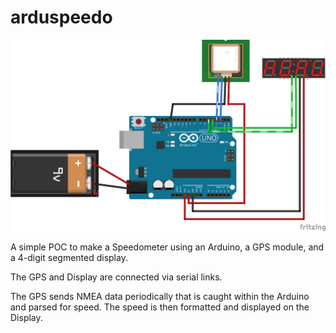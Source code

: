# arduspeedo

![arduspeedo](https://raw.githubusercontent.com/joshscurtis/arduspeedo/master/arduspeedo.png)

A simple POC to make a Speedometer using an Arduino, a GPS module, and a 4-digit segmented display.

The GPS and Display are connected via serial links.

The GPS sends NMEA data periodically that is caught within the Arduino and parsed for speed. The speed is then formatted and displayed on the Display.
